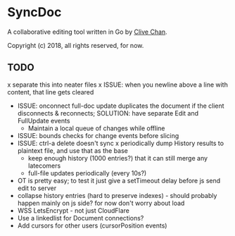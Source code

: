 # SyncDoc

A collaborative editing tool written in Go by [Clive Chan](https://clive.io).

Copyright (c) 2018, all rights reserved, for now.

## TODO

x separate this into neater files
x ISSUE: when you newline above a line with content, that line gets cleared
- ISSUE: onconnect full-doc update duplicates the document if the client disconnects & reconnects; SOLUTION: have separate Edit and FullUpdate events
  - Maintain a local queue of changes while offline
- ISSUE: bounds checks for change events before slicing
- ISSUE: ctrl-a delete doesn't sync
x periodically dump History results to plaintext file, and use that as the base
  - keep enough history (1000 entries?) that it can still merge any latecomers
  - full-file updates periodically (every 10s?)
- OT is pretty easy; to test it just give a setTimeout delay before js send edit to server
- collapse history entries (hard to preserve indexes) - should probably happen mainly on js side? for now don't worry about load
- WSS LetsEncrypt - not just CloudFlare
- Use a linkedlist for Document connections?
- Add cursors for other users (cursorPosition events)
